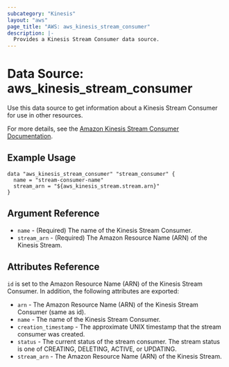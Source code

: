 ```yaml
---
subcategory: "Kinesis"
layout: "aws"
page_title: "AWS: aws_kinesis_stream_consumer"
description: |-
  Provides a Kinesis Stream Consumer data source.
---
```


# Data Source: aws_kinesis_stream_consumer

Use this data source to get information about a Kinesis Stream Consumer for use in other
resources.

For more details, see the [Amazon Kinesis Stream Consumer Documentation][1].

## Example Usage

```hcl
data "aws_kinesis_stream_consumer" "stream_consumer" {
  name = "stream-consumer-name"
  stream_arn = "${aws_kinesis_stream.stream.arn}"
}
```

## Argument Reference

* `name` - (Required) The name of the Kinesis Stream Consumer.
* `stream_arn` - (Required) The Amazon Resource Name (ARN) of the Kinesis Stream.

## Attributes Reference

`id` is set to the Amazon Resource Name (ARN) of the Kinesis Stream Consumer. In addition, the following attributes
are exported:

* `arn` - The Amazon Resource Name (ARN) of the Kinesis Stream Consumer (same as id).
* `name` - The name of the Kinesis Stream Consumer.
* `creation_timestamp` - The approximate UNIX timestamp that the stream consumer was created.
* `status` - The current status of the stream consumer. The stream status is one of CREATING, DELETING, ACTIVE, or UPDATING.
* `stream_arn` - The Amazon Resource Name (ARN) of the Kinesis Stream.

[1]: https://docs.aws.amazon.com/streams/latest/dev/introduction-to-enhanced-consumers.html
